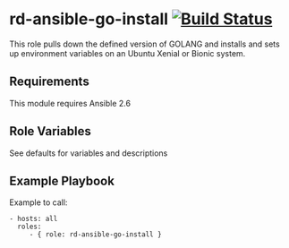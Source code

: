 rd-ansible-go-install  [![Build Status](https://travis-ci.org/bbc/rd-ansible-go-install.svg?branch=master)](https://travis-ci.org/bbc/rd-ansible-go-install)
=========

This role pulls down the defined version of GOLANG and installs and sets up environment variables on an Ubuntu Xenial or Bionic system.

Requirements
------------

This module requires Ansible 2.6

Role Variables
--------------

See defaults for variables and descriptions

Example Playbook
----------------

Example to call:

    - hosts: all
      roles:
         - { role: rd-ansible-go-install }
